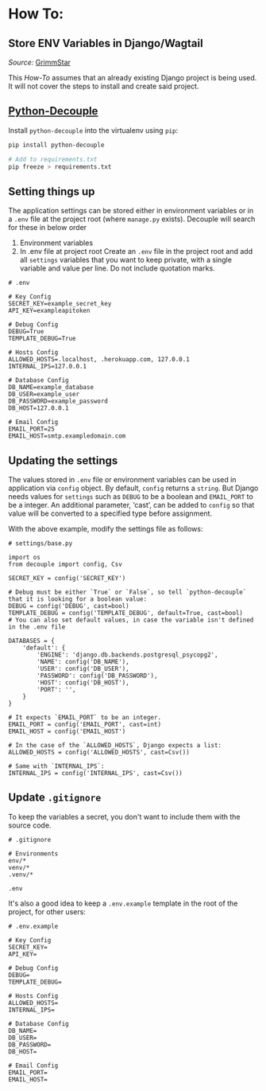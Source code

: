 # How To:
## Store ENV Variables in Django/Wagtail
*Source:* [GrimmStar](https://github.com/Grimmstar/.dotfiles)

This *How-To* assumes that an already existing Django project is being used.
It will not cover the steps to install and create said project.

## [Python-Decouple](https://github.com/henriquebastos/python-decouple/)
Install `python-decouple` into the virtualenv using `pip`:
```bash
pip install python-decouple

# Add to requirements.txt
pip freeze > requirements.txt
```

## Setting things up
The application settings can be stored either in environment variables or in a `.env` file at the project root (where `manage.py` exists). Decouple will search for these in below order
1. Environment variables
2. In .env file at project root
Create an `.env` file in the project root and add all `settings` variables that you want to keep private, with a single variable and value per line. Do not include quotation marks.
```
# .env

# Key Config
SECRET_KEY=example_secret_key
API_KEY=exampleapitoken

# Debug Config
DEBUG=True
TEMPLATE_DEBUG=True

# Hosts Config
ALLOWED_HOSTS=.localhost, .herokuapp.com, 127.0.0.1
INTERNAL_IPS=127.0.0.1

# Database Config
DB_NAME=example_database
DB_USER=example_user
DB_PASSWORD=example_password
DB_HOST=127.0.0.1

# Email Config
EMAIL_PORT=25
EMAIL_HOST=smtp.exampledomain.com
```

## Updating the settings
The values stored in `.env` file or environment variables can be used in application via `config` object. By default, `config` returns a `string`. But Django needs values for `settings` such as `DEBUG` to be a boolean and `EMAIL_PORT` to be a integer. An additional parameter, ‘cast’, can be added to `config` so that value will be converted to a specified type before assignment.

With the above example, modify the settings file as follows:
```
# settings/base.py

import os
from decouple import config, Csv

SECRET_KEY = config('SECRET_KEY')

# Debug must be either `True` or `False`, so tell `python-decouple` that it is looking for a boolean value:
DEBUG = config('DEBUG', cast=bool)
TEMPLATE_DEBUG = config('TEMPLATE_DEBUG', default=True, cast=bool)
# You can also set default values, in case the variable isn't defined in the .env file

DATABASES = {
    'default': {
        'ENGINE': 'django.db.backends.postgresql_psycopg2',
        'NAME': config('DB_NAME'),
        'USER': config('DB_USER'),
        'PASSWORD': config('DB_PASSWORD'),
        'HOST': config('DB_HOST'),
        'PORT': '',
    }
}

# It expects `EMAIL_PORT` to be an integer.
EMAIL_PORT = config('EMAIL_PORT', cast=int)
EMAIL_HOST = config('EMAIL_HOST')

# In the case of the `ALLOWED_HOSTS`, Django expects a list:
ALLOWED_HOSTS = config('ALLOWED_HOSTS', cast=Csv())

# Same with `INTERNAL_IPS`:
INTERNAL_IPS = config('INTERNAL_IPS', cast=Csv())
```

## Update `.gitignore`
To keep the variables a secret, you don't want to include them with the source code.
```
# .gitignore

# Environments
env/*
venv/*
.venv/*

.env
```

It's also a good idea to keep a `.env.example` template in the root of the project, for other users:
```
# .env.example

# Key Config
SECRET_KEY=
API_KEY=

# Debug Config
DEBUG=
TEMPLATE_DEBUG=

# Hosts Config
ALLOWED_HOSTS=
INTERNAL_IPS=

# Database Config
DB_NAME=
DB_USER=
DB_PASSWORD=
DB_HOST=

# Email Config
EMAIL_PORT=
EMAIL_HOST=
```

